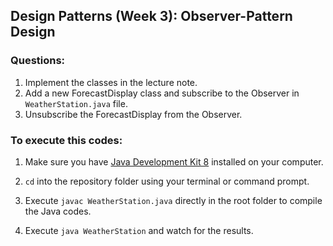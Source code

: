 ## Design Patterns (Week 3): Observer-Pattern Design

### Questions:

1. Implement the classes in the lecture note.
2. Add a new ForecastDisplay class and subscribe to the Observer in `WeatherStation.java` file.
3. Unsubscribe the ForecastDisplay from the Observer.

### To execute this codes:
1. Make sure you have [Java Development Kit 8](https://www.oracle.com/technetwork/java/javase/downloads/jdk8-downloads-2133151.html) installed on your computer.

2. `cd` into the repository folder using your terminal or command prompt.

3. Execute `javac WeatherStation.java` directly in the root folder to compile the Java codes.

4. Execute `java WeatherStation` and watch for the results.
